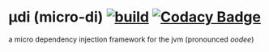 # µdi (micro-di) [![build](https://travis-ci.org/assafw/udi.svg?branch=master)](https://travis-ci.org/assafw/udi) [![Codacy Badge](https://api.codacy.com/project/badge/Grade/3a47f95be0054c1884e7547ed953e4b4)](https://www.codacy.com/app/assafw/udi?utm_source=github.com&amp;utm_medium=referral&amp;utm_content=assafw/udi&amp;utm_campaign=Badge_Grade)

a micro dependency injection framework for the jvm (pronounced _oodee_)
